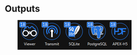 # Outputs

<figure><img src="../../.gitbook/assets/DX+Outputs 2025.15.png" alt=""><figcaption></figcaption></figure>

